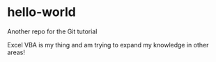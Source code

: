 # hello-world
Another repo for the Git tutorial

Excel VBA is my thing and am trying to expand my knowledge in other areas!
